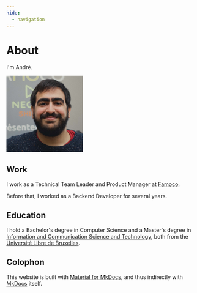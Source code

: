 ```yaml
---
hide:
  - navigation
---
```


# About

I'm André.

![Me](images/avatar.png)

## Work

I work as a Technical Team Leader and Product Manager at [Famoco](http://famoco.com).

Before that, I worked as a Backend Developer for several years.

## Education

I hold a Bachelor's degree in Computer Science and a Master's degree in 
[Information and Communication Science and Technology](https://mastic.ulb.ac.be/), both from the
[Université Libre de Bruxelles](https://www.ulb.be/).

## Colophon

This website is built with [Material for MkDocs](https://squidfunk.github.io/mkdocs-material/), and thus
indirectly with [MkDocs](https://www.mkdocs.org/) itself.
